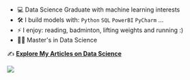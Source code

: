 
- :computer: Data Science Graduate with machine learning interests 
- :hammer_and_wrench: I build models with: `Python` `SQL` `PowerBI` `PyCharm`   ...
- ⚡ I enjoy: reading, badminton, lifting weights and running :) 
- :student: Master's in Data Science

  
✍️ **[Explore My Articles on Data Science](https://medium.com/@aamir34234)**


[<img src="https://img.shields.io/badge/Medium-@aamir34234-black?style=for-the-badge&logo=medium&logoColor=white" />](https://medium.com/@aamir34234)
